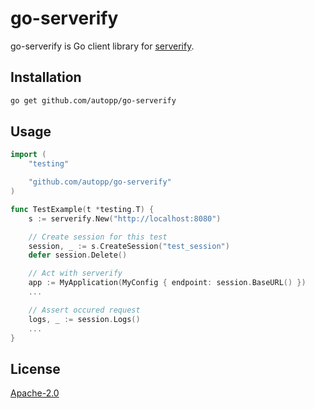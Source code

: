 # go-serverify

go-serverify is Go client library for [serverify](https://github.com/autopp/serverify).

## Installation

```sh
go get github.com/autopp/go-serverify
```

## Usage

```go
import (
	"testing"

	"github.com/autopp/go-serverify"
)

func TestExample(t *testing.T) {
	s := serverify.New("http://localhost:8080")

	// Create session for this test
	session, _ := s.CreateSession("test_session")
	defer session.Delete()

	// Act with serverify
	app := MyApplication(MyConfig { endpoint: session.BaseURL() })
	...

	// Assert occured request
	logs, _ := session.Logs()
	...
}
```

## License

[Apache-2.0](LICENSE)
